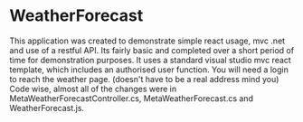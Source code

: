 # WeatherForecast


This application was created to demonstrate simple react usage, mvc .net and use of a restful API. Its fairly basic and completed over a short period of time for demonstration purposes. 
 It uses a standard visual studio mvc react template, which includes an authorised user function. You will need a login to reach the weather page. (doesn't have to be a real address mind you)
Code wise, almost all of the changes were in MetaWeatherForecastController.cs, MetaWeatherForecast.cs and WeatherForecast.js. 
